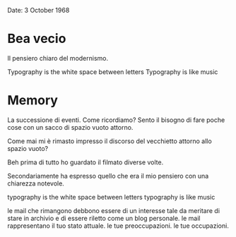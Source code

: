 Date: 3 October 1968

# Bea vecio

Il pensiero chiaro del modernismo.

Typography is the white space between letters
Typography is like music

# Memory
La successione di eventi.
Come ricordiamo?
Sento il bisogno di fare poche cose con un sacco di spazio vuoto attorno.

Come mai mi è rimasto impresso il discorso del vecchietto attorno allo spazio vuoto?

Beh prima di tutto ho guardato il filmato diverse volte.

Secondariamente ha espresso quello che era il mio pensiero con una chiarezza notevole.

typography is the white space between letters
typography is like music

le mail che rimangono debbono essere di un interesse tale da meritare di stare in archivio e di essere riletto come un blog personale. le mail rappresentano il tuo stato attuale. le tue preoccupazioni. le tue occupazioni.
